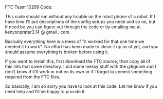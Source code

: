 FTC Team 10299 Code:

This code should run without any trouble on the robot phone of a robot. If I have time I'll put descriptions of the config setups you need and so on, but if need be you can figure out through the code or by emailing me at kenyonprater3.14 @ gmail . com.

Basically everything here is a mess of "it worked for that one time we needed it to work". No effort has been made to clean it up as of yet, and you should assume everything is broken before using it.

If you want to install this, first download the FTC source, then copy all of this into that same directory. I did some messy stuff with the gitignore and I don't know if it'll work or not on its own or if I forgot to commit something required from the FTC files.

So basically, I am so sorry you have to look at this code. Let me know if you need help and I'll be happy to provide it.